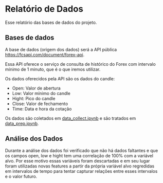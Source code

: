 
# Relatório de Dados

Esse relatório das bases de dados do projeto.


## Bases de dados

A base de dados (origem dos dados) será a API pública https://fcsapi.com/document/forex-api.

Essa API oferece o serviço de consulta de histórico do Forex com intervalo mínimo de 1 minuto, que é o que iremos utilizar.

Os dados oferecidos pela API são os dados do candle: 
* Open: Valor de abertura
* Low: Valor mínimo do candle
* Hight: Pico do candle
* Close: Valor de fechamento
* Time: Data e hora da cotação

Os dados são coletados em [data_collect.ipynb](../code/data_collect.ipynb) e são tratados em [data_prep.ipynb](../code/data_prep.ipynb).

## Análise dos Dados

Durante a análise dos dados foi verificado que não há dados faltantes e que os campos open, low e hight tem uma correlação de 100% com a variável alvo. Por esse motivo essas variáveis foram descartadas e em seu lugar foram utilizadas novas features a partir da própria variável alvo regredidas em intervalos de tempo para tentar capturar relações entre esses intervalos e o valor futuro.
